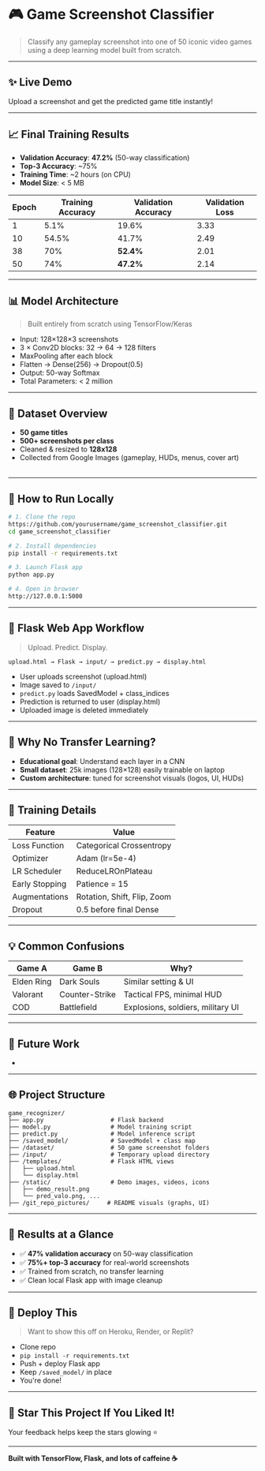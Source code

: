 # 🎮 Game Screenshot Classifier

> Classify any gameplay screenshot into one of 50 iconic video games using a deep learning model built from scratch.

---

## ✨ Live Demo

Upload a screenshot and get the predicted game title instantly!

---

## 📈 Final Training Results

* **Validation Accuracy**: **47.2%** (50-way classification)
* **Top-3 Accuracy**: \~75%
* **Training Time**: \~2 hours (on CPU)
* **Model Size**: < 5 MB

| Epoch | Training Accuracy | Validation Accuracy | Validation Loss |
| ----- | ----------------- | ------------------- | --------------- |
| 1     | 5.1%              | 19.6%               | 3.33            |
| 10    | 54.5%             | 41.7%               | 2.49            |
| 38    | 70%               | **52.4%**           | 2.01            |
| 50    | 74%               | **47.2%**           | 2.14            |

---

## 📊 Model Architecture

> Built entirely from scratch using TensorFlow/Keras

* Input: 128×128×3 screenshots
* 3 × Conv2D blocks: 32 → 64 → 128 filters
* MaxPooling after each block
* Flatten → Dense(256) → Dropout(0.5)
* Output: 50-way Softmax
* Total Parameters: < 2 million

---

## 📆 Dataset Overview

* **50 game titles**
* **500+ screenshots per class**
* Cleaned & resized to **128x128**
* Collected from Google Images (gameplay, HUDs, menus, cover art)

|   |
| - |

---

## 🚀 How to Run Locally

```bash
# 1. Clone the repo
https://github.com/yourusername/game_screenshot_classifier.git
cd game_screenshot_classifier

# 2. Install dependencies
pip install -r requirements.txt

# 3. Launch Flask app
python app.py

# 4. Open in browser
http://127.0.0.1:5000
```

---

## 🚪 Flask Web App Workflow

> Upload. Predict. Display.

```plaintext
upload.html → Flask → input/ → predict.py → display.html
```

* User uploads screenshot (upload.html)
* Image saved to `/input/`
* `predict.py` loads SavedModel + class\_indices
* Prediction is returned to user (display.html)
* Uploaded image is deleted immediately

---

## 🔮 Why No Transfer Learning?

* **Educational goal**: Understand each layer in a CNN
* **Small dataset**: 25k images (128×128) easily trainable on laptop
* **Custom architecture**: tuned for screenshot visuals (logos, UI, HUDs)

---

## 🔢 Training Details

| Feature        | Value                       |
| -------------- | --------------------------- |
| Loss Function  | Categorical Crossentropy    |
| Optimizer      | Adam (lr=5e-4)              |
| LR Scheduler   | ReduceLROnPlateau           |
| Early Stopping | Patience = 15               |
| Augmentations  | Rotation, Shift, Flip, Zoom |
| Dropout        | 0.5 before final Dense      |

---

## 💡 Common Confusions

| Game A     | Game B         | Why?                              |
| ---------- | -------------- | --------------------------------- |
| Elden Ring | Dark Souls     | Similar setting & UI              |
| Valorant   | Counter-Strike | Tactical FPS, minimal HUD         |
| COD        | Battlefield    | Explosions, soldiers, military UI |

---

## 🧳 Future Work

*

---

## 🌐 Project Structure

```plaintext
game_recognizer/
├── app.py                   # Flask backend
├── model.py                 # Model training script
├── predict.py               # Model inference script
├── /saved_model/            # SavedModel + class map
├── /dataset/                # 50 game screenshot folders
├── /input/                  # Temporary upload directory
├── /templates/              # Flask HTML views
│   ├── upload.html
│   └── display.html
├── /static/                 # Demo images, videos, icons
│   ├── demo_result.png
│   └── pred_valo.png, ...
├── /git_repo_pictures/     # README visuals (graphs, UI)
```

---

## 🚀 Results at a Glance

* ✅ **47% validation accuracy** on 50-way classification
* ✅ **75%+ top-3 accuracy** for real-world screenshots
* ✅ Trained from scratch, no transfer learning
* ✅ Clean local Flask app with image cleanup

---

## 🚀 Deploy This

> Want to show this off on Heroku, Render, or Replit?

* Clone repo
* `pip install -r requirements.txt`
* Push + deploy Flask app
* Keep `/saved_model/` in place
* You're done!

---

## 🚀 Star This Project If You Liked It!

Your feedback helps keep the stars glowing ⭐

---

**Built with TensorFlow, Flask, and lots of caffeine ☕**
